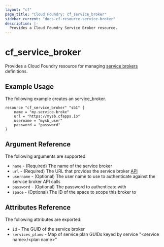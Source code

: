 ```yaml
---
layout: "cf"
page_title: "Cloud Foundry: cf_service_broker"
sidebar_current: "docs-cf-resource-service-broker"
description: |-
  Provides a Cloud Foundry Service Broker resource.
---
```


# cf\_service\_broker

Provides a Cloud Foundry resource for managing [service brokers](https://docs.cloudfoundry.org/services/) definitions. 

## Example Usage

The following example creates an service_broker.

```
resource "cf_service_broker" "sb1" {
    name = "my-service-broke"
    url = "https://mysb.cfapps.io"
    username = "mysb_user"
    password = "password"
}
```

## Argument Reference

The following arguments are supported:

* `name` - (Required) The name of the service broker
* `url` - (Required) The URL that provides the service broker [API](https://docs.cloudfoundry.org/services/api.html)
* `username` - (Optional) The user name to use to authenticate against the service broker API calls
* `password` - (Optional) The password to authenticate with
* `space` - (Optional) The ID of the space to scope this broker to

## Attributes Reference

The following attributes are exported:

* `id` - The GUID of the service broker
* `services_plans` - Map of service plan GUIDs keyed by service "&lt;service name&gt;/&lt;plan name&gt;"
